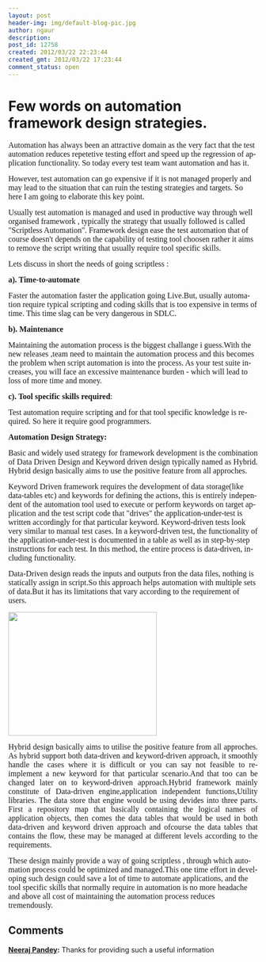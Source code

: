 ```yaml
---
layout: post
header-img: img/default-blog-pic.jpg
author: ngaur
description: 
post_id: 12758
created: 2012/03/22 22:23:44
created_gmt: 2012/03/22 17:23:44
comment_status: open
---
```


# Few words on automation framework design strategies.

<p lang="en" class="alignleft"><span style="font-family: 'andale mono', times; font-size: medium;">Automation has always been an attractive domain as the very fact that the test automation reduces repetetive testing effort and speed up the regression of application functionality. So today every test team want automation and has it.<!--more--></span></p>

<p lang="en" class="alignleft"><span style="font-family: 'andale mono', times; font-size: medium;"> </span></p>

<p lang="en"><span style="font-family: 'andale mono', times; font-size: medium;">However, test automation can go expensive if it is not managed properly and may lead to the situation that can ruin the testing strategies and targets. So here I am going to elaborate this key point.</span></p>

<p lang="en"><span style="font-family: 'andale mono', times; font-size: medium;">Usually test automation is managed and used in productive way through well organised framework , typically the strategy that usually followed is called "Scriptless Automation". </span><span style="font-family: 'andale mono', times; font-size: medium;">Framework design ease the test automation that of course doesn't depends on the capability of testing tool choosen rather it aims to remove the script writing  that usually require tool specific skills.</span></p>

<p lang="en"><span style="font-family: 'andale mono', times; font-size: medium;">Lets discuss in short the needs of going scriptless :</span></p>

<p><span style="font-family: 'andale mono', times; font-size: medium;"><b>a). Time-to-automate </b></span><span style="font-size: x-small;"> </span>
<p lang="en"><span style="font-family: 'andale mono', times; font-size: medium;">Faster the automation faster the application going Live.But, usually automation require typical scripting and coding skills that is too expensive in terms of time. This time slag can be very dangerous in SDLC.</span></p>
<p lang="en"><span style="font-family: 'andale mono', times; font-size: medium;"><b>b). Maintenance</b></span></p>
<p lang="en"><span style="font-family: 'andale mono', times; font-size: medium;">Maintaining the automation process is the biggest challange i guess.With the new releases ,team need to maintain the automation process and this becomes the problem when script automation is into the process. As your test suite increases, you will face an excessive maintenance burden - which will lead to loss of more time and money.</span></p>
<p lang="en"><span style="font-family: 'andale mono', times; font-size: medium;"><b>c). Tool specific skills required</b>: </span></p>
<p lang="en"><span style="font-family: 'andale mono', times; font-size: medium;">Test automation require scripting and for that tool specific knowledge is required. So here it require good programmers.</span></p>
<p align="JUSTIFY" lang="en"><span style="font-family: 'andale mono', times; font-size: medium;"><span><b>Automation Design Strategy:</b></span></span></p>
<p align="JUSTIFY" lang="en"><span style="font-family: 'andale mono', times; font-size: medium;"><span>Basic and widely used strategy for framework development is the combination of Data Driven Design and Keyword driven design typically named as Hybrid. Hybrid design basically aims to use the positive feature from all approches. </span></span></p>
<p lang="en"><span style="font-family: 'andale mono', times; font-size: medium;"><span>Keyword Driven framework requires the development of data storage(like data-tables etc) and keywords for defining the actions, this is entirely independent of the  automation tool used to execute or perform keywords on target application and the test script code that "drives" the application-under-test is written accordingly for that particular keyword. Keyword-driven tests look very similar to manual test cases. In a keyword-driven test, the functionality of the application-under-test is documented in a table as well as in step-by-step instructions for each test. In this method, the entire process is data-driven, including functionality.</span></span><span style="font-family: 'andale mono', times; font-size: medium;">﻿</span></p>
<p lang="en"><span style="font-family: 'andale mono', times; font-size: medium;"><span>Data-Driven design reads the inputs and outputs fron the data files, nothing is statically assign in script.So this approach helps automation with multiple sets of data.But it has its limitations that vary according to the requirement of users.</span></span></p>
<p lang="en"><span style="font-family: 'andale mono', times; font-size: medium;"><a href="http://xebee.xebia.in/2012/03/22/few-words-on-automation-framework-design-strategies/hybrid2/" rel="attachment wp-att-12759"><img src="http://xebee.xebia.in/wp-content/uploads/2012/03/hybrid2-300x250.jpg" width="300" height="250" class="aligncenter size-medium wp-image-12759" /></a>
</span></p>
<p align="JUSTIFY"><span style="font-family: 'andale mono', times; font-size: medium;"><span>Hybrid design basically aims to utilise the positive feature from all approches. As hybrid support both data-driven and keyword-driven approach, it smoothly handle the cases where it is difficult or you can say not feasible to re-implement a new keyword for that particular scenario.And that too can be changed later on to keyword-driven approach.Hybrid framework mainly constitute of Data-driven engine,application independent functions,Utility libraries. The data store that engine would be using devides into three parts. First a repository map that basically containing the logical names of application objects, then comes the data tables that would be used in both data-driven and keyword driven approach and ofcourse the data tables that contains the flow, these may be managed at different levels according to the requirements.</span></span></p>
<p lang="en"><span style="font-family: 'andale mono', times; font-size: medium;"><span>These design mainly provide a way of going scriptless , through which automation process could be optimized and managed.This one time effort in developing such design could save a lot of time to automate applications, and the tool specific skills that normally require in automation is no more headache and above all cost of maintaining the automation process reduces tremendously.</span></span></p>
<p lang="en"><span style="font-family: 'andale mono', times; font-size: medium;">
</span></p>
<p lang="en"><span style="font-family: 'andale mono', times; font-size: medium;">
</span></p></p>

## Comments

**[Neeraj Pandey](#8084 "2012-03-28 14:47:23"):** Thanks for providing such a useful information

